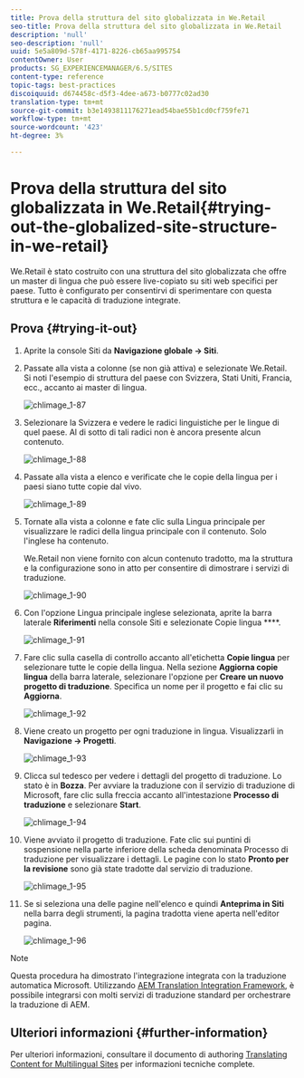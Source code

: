 ```yaml
---
title: Prova della struttura del sito globalizzata in We.Retail
seo-title: Prova della struttura del sito globalizzata in We.Retail
description: 'null'
seo-description: 'null'
uuid: 5e5a809d-578f-4171-8226-cb65aa995754
contentOwner: User
products: SG_EXPERIENCEMANAGER/6.5/SITES
content-type: reference
topic-tags: best-practices
discoiquuid: d674458c-d5f3-4dee-a673-b0777c02ad30
translation-type: tm+mt
source-git-commit: b3e1493811176271ead54bae55b1cd0cf759fe71
workflow-type: tm+mt
source-wordcount: '423'
ht-degree: 3%

---
```



# Prova della struttura del sito globalizzata in We.Retail{#trying-out-the-globalized-site-structure-in-we-retail}

We.Retail è stato costruito con una struttura del sito globalizzata che offre un master di lingua che può essere live-copiato su siti web specifici per paese. Tutto è configurato per consentirvi di sperimentare con questa struttura e le capacità di traduzione integrate.

## Prova {#trying-it-out}

1. Aprite la console Siti da **Navigazione globale -> Siti**.
1. Passate alla vista a colonne (se non già attiva) e selezionate We.Retail. Si noti l&#39;esempio di struttura del paese con Svizzera, Stati Uniti, Francia, ecc., accanto ai master di lingua.

   ![chlimage_1-87](assets/chlimage_1-87a.png)

1. Selezionare la Svizzera e vedere le radici linguistiche per le lingue di quel paese. Al di sotto di tali radici non è ancora presente alcun contenuto.

   ![chlimage_1-88](assets/chlimage_1-88a.png)

1. Passate alla vista a elenco e verificate che le copie della lingua per i paesi siano tutte copie dal vivo.

   ![chlimage_1-89](assets/chlimage_1-89a.png)

1. Tornate alla vista a colonne e fate clic sulla Lingua principale per visualizzare le radici della lingua principale con il contenuto. Solo l&#39;inglese ha contenuto.

   We.Retail non viene fornito con alcun contenuto tradotto, ma la struttura e la configurazione sono in atto per consentire di dimostrare i servizi di traduzione.

   ![chlimage_1-90](assets/chlimage_1-90a.png)

1. Con l&#39;opzione Lingua principale inglese selezionata, aprite la barra laterale **Riferimenti** nella console Siti e selezionate Copie lingua ****.

   ![chlimage_1-91](assets/chlimage_1-91.png)

1. Fare clic sulla casella di controllo accanto all&#39;etichetta **Copie lingua** per selezionare tutte le copie della lingua. Nella sezione **Aggiorna copie lingua** della barra laterale, selezionare l&#39;opzione per **Creare un nuovo progetto di traduzione**. Specifica un nome per il progetto e fai clic su **Aggiorna**.

   ![chlimage_1-92](assets/chlimage_1-92.png)

1. Viene creato un progetto per ogni traduzione in lingua. Visualizzarli in **Navigazione -> Progetti**.

   ![chlimage_1-93](assets/chlimage_1-93.png)

1. Clicca sul tedesco per vedere i dettagli del progetto di traduzione. Lo stato è in **Bozza**. Per avviare la traduzione con il servizio di traduzione di Microsoft, fare clic sulla freccia accanto all&#39;intestazione **Processo di traduzione** e selezionare **Start**.

   ![chlimage_1-94](assets/chlimage_1-94.png)

1. Viene avviato il progetto di traduzione. Fate clic sui puntini di sospensione nella parte inferiore della scheda denominata Processo di traduzione per visualizzare i dettagli. Le pagine con lo stato **Pronto per la revisione** sono già state tradotte dal servizio di traduzione.

   ![chlimage_1-95](assets/chlimage_1-95.png)

1. Se si seleziona una delle pagine nell&#39;elenco e quindi **Anteprima in Siti** nella barra degli strumenti, la pagina tradotta viene aperta nell&#39;editor pagina.

   ![chlimage_1-96](assets/chlimage_1-96.png)

>[!NOTE]
>
>Questa procedura ha dimostrato l&#39;integrazione integrata con la traduzione automatica Microsoft. Utilizzando [AEM Translation Integration Framework](/help/sites-administering/translation.md), è possibile integrarsi con molti servizi di traduzione standard per orchestrare la traduzione di AEM.

## Ulteriori informazioni {#further-information}

Per ulteriori informazioni, consultare il documento di authoring [Translating Content for Multilingual Sites](/help/sites-administering/translation.md) per informazioni tecniche complete.
